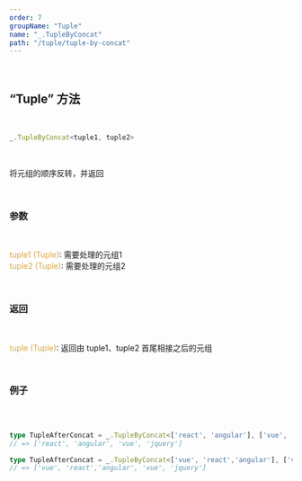 ```yaml
---
order: 7
groupName: "Tuple"
name: "_.TupleByConcat"
path: "/tuple/tuple-by-concat"
---
```


<br/>

## “Tuple” 方法

<br/>

```typescript
_.TupleByConcat<tuple1, tuple2>
```

<br/>

将元组的顺序反转，并返回

<br/>

### 参数

<br/>

<font color="#d9a84a">tuple1 (Tuple)</font>: 需要处理的元组1<br/>
<font color="#d9a84a">tuple2 (Tuple)</font>: 需要处理的元组2

<br/>

### 返回

<br/>

<font color="#d9a84a">tuple (Tuple)</font>: 返回由 tuple1、tuple2 首尾相接之后的元组

<br/>

### 例子

<br/>

```typescript

type TupleAfterConcat = _.TupleByConcat<['react', 'angular'], ['vue', 'jquery']>;
// => ['react', 'angular', 'vue', 'jquery']

type TupleAfterConcat = _.TupleByConcat<['vue', 'react','angular'], ['vue', 'jquery']>;
// => ['vue', 'react','angular', 'vue', 'jquery']
```
